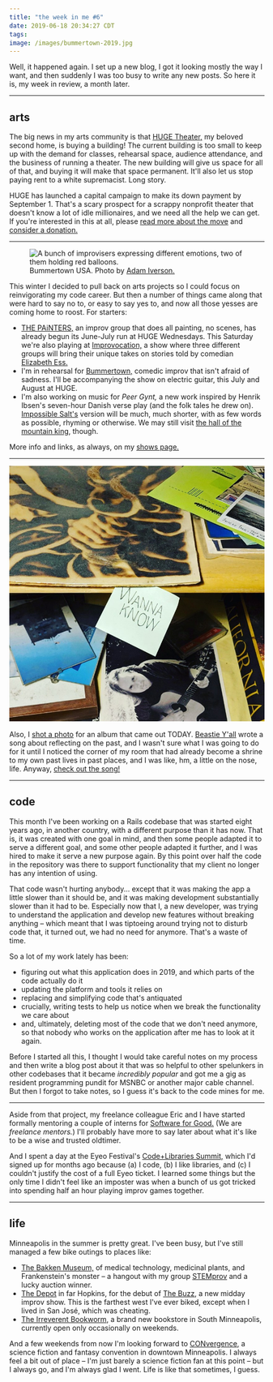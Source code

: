```yaml
---
title: "the week in me #6"
date: 2019-06-18 20:34:27 CDT
tags:         
image: /images/bummertown-2019.jpg  
---
```


Well, it happened again. I set up a new blog, I got it looking mostly the way
I want, and then
suddenly I was too busy to write any new posts.
So here it is, my week in review, a
month later. 

---

## arts

The big news in my arts community is that [HUGE Theater,][huge] my
beloved second home, is buying a building! The current building is too
small to keep up with the demand for classes, rehearsal space, audience
attendance, and the business of running a theater. The new building
will give us space for all of that, and buying it will make that
space permanent. It'll also let us stop paying rent to a white
supremacist. Long story. 

HUGE has launched a capital campaign to make its down payment by
September 1. That's a scary prospect for a scrappy nonprofit theater
that doesn't know a lot of idle millionaires, and we need all the
help we can get. If you're interested in this at all, please
[read more about the move][hugemove] and [consider a donation.][hugeleap]    

---


<figure>
  <img
    src="/images/bummertown-2019.jpg"
    alt="A bunch of improvisers expressing different emotions, two of them holding red balloons."
  >
  <figcaption>Bummertown USA. Photo by <a href="http://www.adamiversonphotography.com">Adam Iverson.</a></figcaption>
</figure>

This winter I decided to pull back on arts projects so I could focus
on reinvigorating my code career. But then a number of things came
along that were hard to say no to, or easy to say yes to, and now
all those yesses are coming home to roost. For starters:

- [THE PAiNTERS,][painters] an improv group that does all painting,
  no scenes, has already begun its June-July run at HUGE Wednesdays.
  This Saturday we're also playing at [Improvocation,][improvocation]
  a show where three different groups will bring their unique takes
  on stories told by comedian [Elizabeth Ess.][ess] 
- I'm in rehearsal for [Bummertown,][bummertown] comedic improv
  that isn't afraid of sadness. I'll be accompanying
  the show on electric guitar, this July and August at HUGE.       
- I'm also working on music for <cite>Peer Gynt,</cite> a new work
  inspired by Henrik Ibsen's seven-hour Danish verse play (and the
  folk tales he drew on). [Impossible Salt's][impossible salt] version
  will be much,
  much shorter, with as few words as possible, rhyming or otherwise.
  We may still
  visit [the hall of the mountain king,][mountain-king] though.

More info and links, as always, on my [shows page.][shows page] 

---

![A loosely arranged collection of photos, posters, and art from California and rural Minnesota.](../../src/assets/images/wanna-know-beastie-yall.jpg)

Also, I [shot a photo][wanna-know-instagram] for an album that came out TODAY.
[Beastie Y'all][beastie] wrote a song about reflecting on the
past, and I wasn't sure what I was going
to do for it until I noticed the corner of my room that had already
become a shrine to my own past lives in past places, and I was like,
hm, a little on the nose, life. Anyway, [check out the song!][wanna-know]



---

## code
     
This month I've been working on a Rails codebase that was started eight years
ago, in another country, with a different purpose than it has now. That is,
it was created with one goal in mind, and then some people adapted it
to serve a different goal, and some other people adapted it further,
and I was hired to make it serve a new purpose again. By this point
over half the code in the repository was there to support functionality
that my client no longer has any intention of using.

That code wasn't hurting anybody... except that it was making the app
a little slower than it should be, and it was making development
substantially slower than it had to be. Especially now that I, a new
developer, was trying to understand the application and develop new
features without breaking anything – which meant that I was tiptoeing
around trying not to disturb code that, it turned out, we had no need
for anymore. That's a waste of time.  

So a lot of my work lately has been:
- figuring out what this
application does in 2019, and which parts of the code actually
do it
- updating the platform and tools it relies on
- replacing
and simplifying code that's antiquated
- crucially, writing tests
to help us notice when we break the functionality we care about
- and, ultimately,
deleting most of the code that we don't need anymore, so that
nobody who works on the application after me has to look at it
again. 
   
Before I started all this, I thought I would take careful notes on my
process and then write a blog post about it that was so helpful to
other spelunkers in other codebases that it became *incredibly
popular* and got me a gig as resident programming pundit for MSNBC
or another major cable channel. But then I forgot to take notes,
so I guess it's back to the code mines for me.

---

Aside from that project, my freelance colleague Eric and I have started
formally mentoring a couple
of interns for [Software for Good.][sfg] (We are *freelance mentors.*)
I'll probably have more to say
later about what it's like to be a wise and trusted oldtimer. 

And I spent a day at the Eyeo Festival's
[Code+Libraries Summit,][code+libraries] which I'd signed up for months
ago because (a) I code, (b) I like libraries, and (c) I couldn't justify
the cost of a full Eyeo ticket. I learned some things but the only time I
didn't feel like an imposter was when a bunch of us got tricked into
spending half an hour playing improv games together. 

---

## life

Minneapolis in the summer is pretty great. I've been busy, but
I've still managed a few bike outings to places like:

- [The Bakken Museum,][bakken] of medical technology, medicinal plants,
  and Frankenstein's monster – a hangout with my group [STEMprov] and
  a lucky auction winner.   
- [The Depot] in far Hopkins, for the debut of [The Buzz,][The Buzz]
  a new midday improv show. This is the farthest west I've ever biked,
  except when I lived in San José, which was cheating.
- [The Irreverent Bookworm,][the irreverent bookworm] a brand new
  bookstore in South Minneapolis, currently open only occasionally
  on weekends.
 
And a few weekends from now I'm looking forward to
[CONvergence,][convergence] a science fiction and fantasy convention in
downtown Minneapolis. I always feel a bit out of place – I'm just barely
a science fiction fan at this point – but I always go, and I'm always
glad I went. Life is like that sometimes, I guess. 

[sfg]: https://www.softwareforgood.com/
[code+libraries]: http://eyeofestival.com/summit/

[HUGE]: http://www.hugetheater.com/ 
[hugemove]: http://www.hugetheater.com/donate/hugemove/
[hugeleap]: http://www.hugetheater.com/donate/capcam/
[painters]: https://www.facebook.com/ThePaintersImprov    
[ess]: https://www.elizabethess.com/
[improvocation]: https://www.facebook.com/events/2296702307209088/
[bummertown]: https://www.facebook.com/bummertown/
[impossible salt]: https://www.impossiblesalt.org/
[mountain-king]: https://www.youtube.com/watch?v=kLp_Hh6DKWc
[shows page]: https://www.erikostrom.com/arts/shows
[beastie]: https://beastieyall.bandcamp.com
[wanna-know-instagram]: https://www.instagram.com/p/Byx5yWwniD-/
[wanna-know]: https://beastieyall.bandcamp.com/track/wanna-know  

[bakken]: https://thebakken.org
[stemprov]: https://www.facebook.com/STEMprovMN/
[the irreverent bookworm]: https://irrevbooks.com
[The Depot]: http://www.thedepotcoffeehouse.com
[The Buzz]: https://www.facebook.com/TheBuzzImprov/
[convergence]: http://www.convergence-con.org
